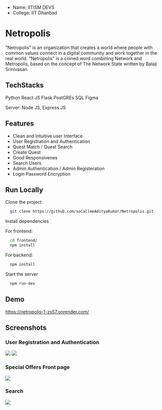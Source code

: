 - Name: IITISM DEVS
- College: IIT Dhanbad


# Netropolis

"Netropolis" is an organization that creates a world where people with common values connect in a digital community and work together in the real world.
"Netropolis" is a coined word combining Network and Metropolis, based on the concept of The Network State written by Balaji Srinivasan.



## TechStacks
Python 
React JS 
Flask 
PostGREs SQL
Figma

Server: Node JS, Express JS

## Features

- Clean and Intuitive user Interface
- User Registration and Authentication
- Quest Match / Quest Search
- Create Quest 
- Good Responsivenes
- Search Users
- Admin Authentication / Admin Registeration
- Login Password Encryption


## Run Locally

Clone the project

```bash
  git clone https://github.com/soCallmeAdityaKumar/Netropolis.git
```

Install dependencies


For frontend: 
```bash
  cd frontend/
  npm install
```
For backend: 
```bash
  npm install
```
Start the server

```bash
  npm run-dev
```


## Demo

https://netropolis-1-zs57.onrender.com/



## Screenshots

### User Registration and Authentication
![](https://github.com/soCallmeAdityaKumar/Netropolis/blob/main/asset/2.jpeg)
![](https://github.com/soCallmeAdityaKumar/Netropolis/blob/main/asset/4.jpeg)


### Special Offers Front page
![](https://github.com/soCallmeAdityaKumar/Netropolis/blob/main/asset/3.jpeg)

### Search 
![](https://github.com/soCallmeAdityaKumar/Netropolis/blob/main/asset/1.jpeg)

